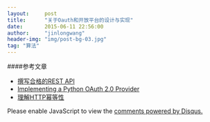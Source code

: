 ```yaml
---
layout:     post
title:      "关于Oauth和开放平台的设计与实现"
date:       2015-06-11 22:56:00
author:     "jinlongwang"
header-img: "img/post-bg-03.jpg"
tag: "算法"
---
```

####参考文章
* [撰写合格的REST API](http://zhuanlan.zhihu.com/prattle/20034107)
* [Implementing a Python OAuth 2.0 Provider](http://tech.shift.com/post/39516330935/implementing-a-python-oauth-2-0-provider-part-1)
* [理解HTTP幂等性](http://www.cnblogs.com/weidagang2046/archive/2011/06/04/idempotence.html)



<div id="disqus_thread"></div>
<script type="text/javascript">
    /* * * CONFIGURATION VARIABLES * * */
    var disqus_shortname = 'jinlongwang';

    /* * * DON'T EDIT BELOW THIS LINE * * */
    (function() {
        var dsq = document.createElement('script'); dsq.type = 'text/javascript'; dsq.async = true;
        dsq.src = '//' + disqus_shortname + '.disqus.com/embed.js';
        (document.getElementsByTagName('head')[0] || document.getElementsByTagName('body')[0]).appendChild(dsq);
    })();
</script>
<noscript>Please enable JavaScript to view the <a href="https://disqus.com/?ref_noscript" rel="nofollow">comments powered by Disqus.</a></noscript>
